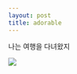 ```yaml
---
layout: post
title: adorable
---
```


나는 여행을 다녀왔지

![](https://cloud.githubusercontent.com/assets/16155025/11595087/1753e00a-9af1-11e5-85b0-9323ab10df13.jpg)
